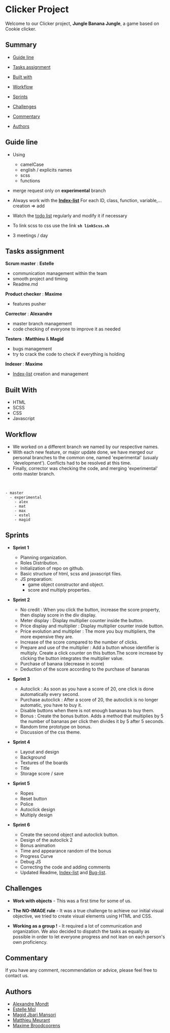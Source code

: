 # Clicker Project
Welcome to our Clicker project, **Jungle Banana Jungle**, a game based on Cookie clicker.

## Summary

- [Guide line](#guide-line)
  
- [Tasks assignment](#tasks-assignment)
  
- [Built with](#built-with)
  
- [Workflow](#workflow)
  
- [Sprints](#sprints)
  
- [Challenges](#challenges)
  
- [Commentary](#commentary)
  
- [Authors](#authors)

## Guide line
* Using 
	* camelCase
	* english / explicits names
	* scss
	* functions

* merge request only on **experimental** branch

* Always work with the **[Index-list](./index-list)**
  For each ID, class, function, variable,... creation => add

* Watch the [todo list](https://github.com/Estelle111/clicker-project/projects/1) regularly and modify it if necessary

* To link scss to css use the link **`sh linkScss.sh`** 

* 3 meetings / day

## Tasks assignment
**Scrum master** : **Estelle**
* communication management within the team
* smooth project and timing
* Readme.md

**Product checker** : **Maxime**
* features pusher

**Corrector** : **Alexandre**
* master branch management
* code checking of everyone to improve it as needed

**Testers** : **Matthieu** & **Magid**
* bugs management 
* try to crack the code to check if everything is holding

**Indexer** : **Maxime**
* [Index-list](./index-list) creation and management
 

## Built With
* HTML
* SCSS
* CSS
* Javascript

## Workflow

- We worked on a different branch we named by our respective names.
- With each new feature, or major update done, we have merged our personal branches to the common one, named 'experimental' (usualy 'development'). Conflicts had to be resolved at this time.
- Finally, corrector was checking the code, and merging 'experimental' onto master branch.

<br />

    - master 
      - experimental 
        - alex
        - mat
        - max
        - estel
        - magid

## Sprints
* **Sprint 1**
	* Planning organization. 
	* Roles Distribution.
	* Initialization of repo on github.
	* Basic structure of html, scss and javascript files.
	* JS preparation: 
		* game object constructor and object. 
		* score and multiply properties.
* **Sprint 2**
	* No credit : When you click the button, increase the score property, then display score in the div display.
	* Meter display : Display multiplier counter inside the button.
	* Price display and multiplier : Display multiplier counter inside button. 
	* Price evolution and multiplier : The more you buy multipliers, the more expensive they are.
	* Increase of the score compared to the number of clicks.
	* Prepare and use of the multiplier : Add a button whose identifier is multiply. Create a click counter on this button.The score increase by clicking the button integrates the multiplier value.
	* Purchase of banana (decrease in score)
	* Deduction of the score according to the purchase of bananas

* **Sprint 3**
	* Autoclick : As soon as you have a score of 20, one click is done automatically every second.
	* Purchase autoclick : After a score of 20, the autoclick is no longer automatic, you have to buy it.
	* Disable buttons when there is not enough bananas to buy them.
	* Bonus : Create the bonus button. Adds a method that multiplies by 5 the number of bananas per click then divides it by 5 after 5 seconds.
	* Random time prototype on bonus.
	* Discussion of the css theme.

* **Sprint 4**
	* Layout and design
	* Background
	* Textures of the boards
	* Title
	* Storage score / save

* **Sprint 5**
	* Ropes
	* Reset button
	* Police
	* Autoclick design
	* Multiply design

* **Sprint 6**
	* Create the second object and autoclick button.
	* Design of the autoclick 2
	* Bonus animation
	* Time and appearance random of the bonus
	* Progress Curve
	* Debug JS
	* Correcting the code and adding comments
	* Updated Readme, [Index-list](./index-list) and [Bug-list](./buglist.md).

## Challenges

* **Work with objects** - This was a first time for some of us.

* **The NO-IMAGE rule** - It was a true challenge to achieve our initial visual objective, we tried to create visual elements using HTML and CSS.  

* **Working as a group !** - It required a lot of communication and organization. We also decided to dispatch the tasks as equally as possible in order to let everyone progress and not lean on each person's own proficiency.

## Commentary
If you have any comment, recommendation or advice, please feel free to contact us.

## Authors
* [Alexandre Mondt](https://github.com/Amondt) 
* [Estelle Mol](https://github.com/Estelle111)
* [Magid Jbari Mansori](https://github.com/Quake08)
* [Matthieu Meurant](https://github.com/MazzinWX)
* [Maxime Broodcoorens](https://github.com/Broodco) 

